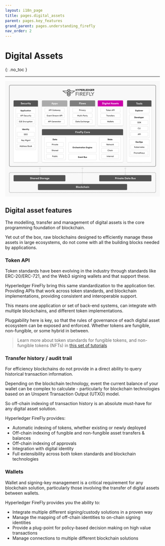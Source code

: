 ```yaml
---
layout: i18n_page
title: pages.digital_assets
parent: pages.key_features
grand_parent: pages.understanding_firefly
nav_order: 2
---
```


# Digital Assets
{: .no_toc }

---

![Hyperledger FireFly Digital Asset Features](../../images/firefly_functionality_overview_digital_assets.png)

## Digital asset features

The modelling, transfer and management of digital assets is the core programming
foundation of blockchain.

Yet out of the box, raw blockchains designed to efficiently manage these assets
in large ecosystems, do not come with all the building blocks needed by applications.

### Token API

Token standards have been evolving in the industry through standards
like ERC-20/ERC-721, and the Web3 signing wallets and that support these.

Hyperledger FireFly bring this same standardization to the application tier.
Providing APIs that work across token standards, and blockchain implementations,
providing consistent and interoperable support.

This means one application or set of back-end systems, can integrate with multiple
blockchains, and different token implementations.

Pluggability here is key, so that the rules of governance of each digital
asset ecosystem can be exposed and enforced. Whether tokens are fungible,
non-fungible, or some hybrid in between.

> Learn more about token standards for fungible tokens, and non-fungible
> tokens (NFTs) in [this set of tutorials](../../tutorials/tokens/)

### Transfer history / audit trail

For efficiency blockchains do not provide in a direct ability to
query historical transaction information.

Depending on the blockchain technology, event the current balance of your
wallet can be complex to calculate - particularly for blockchain
technologies based on an Unspent Transaction Output (UTXO) model.

So off-chain indexing of transaction history is an absolute must-have
for any digital asset solution.

Hyperledger FireFly provides:

- Automatic indexing of tokens, whether existing or newly deployed
- Off-chain indexing of fungible and non-fungible asset transfers & balances
- Off-chain indexing of approvals
- Integration with digital identity
- Full extensibility across both token standards and blockchain technologies

### Wallets

Wallet and signing-key management is a critical requirement for any
blockchain solution, particularly those involving the transfer
of digital assets between wallets.

Hyperledger FireFly provides you the ability to:

- Integrate multiple different signing/custody solutions in a proven way
- Manage the mapping of off-chain identities to on-chain signing identities
- Provide a plug-point for policy-based decision making on high value transactions
- Manage connections to multiple different blockchain solutions

